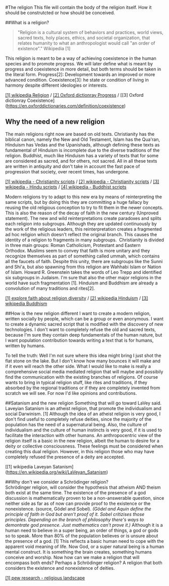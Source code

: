 #The religion
This file will contain the body of the religion itself. How it should be construtcted or how should be conceived.

##What is a religion?
> "Religion is a cultural system of behaviors and practices, world views, sacred texts, holy places, ethics, and societal organization, 
> that relates humanity to what an anthropologist would call "an order of existence"."
> Wikipedia [1] 

This religion is meant to be a way of achieving coexistence in the human species and to promote progress.
We will later define what is meant by progress and coexistence in more detail, but both terms should be taken in the literal form.
Progress[2]: Development towards an improved or more advanced condition.
Coexistence[3]: he state or condition of living in harmony despite different ideologies or interests. 

[[1] wikipedia Religion](https://en.wikipedia.org/wiki/Religion) / 
[[2] Oxford dictionray Progress](https://en.oxforddictionaries.com/definition/progress) / 
[[3] Oxford dictionray Coexistence]  (https://en.oxforddictionaries.com/definition/coexistence)

## Why the need of a new religion
The main religions right now are based on old texts. Christianity has the biblical canon, namely the New and Old Testament,
Islam has the Qua'ran, Hinduism has Vedas and the Upanishads, although defining these texts as fundamental of Hinduism is incomplete
due to the diverse traditions of the religion. Buddhist, much like Hinduism has a variety of texts that for some are considered as
sacred, and for others, not sacred. All in all these texts are written in antiquity and don't take in account the fast pace of
progression that society, over recent times, has undergone.

[[1] wikipedia - Christianity scripts](https://en.wikipedia.org/wiki/Christianity#Scriptures) /
[[2] wikipedia - Christianity scripts](https://en.wikipedia.org/wiki/Quran) / 
[[3] wikipedia - Hindu scripts](https://en.wikipedia.org/wiki/Hindu_texts) /
[[4] wikipedia - Buddhist scripts](https://en.wikipedia.org/wiki/Buddhism#Buddhist_texts)

Modern religions try to adapt to this new era by means of reinterpreting the same scripts,
but by doing this they are committing a huge fallacy by reusing the old religious conception to try to fit them in the newer concepts.
This is also the reason of the decay of faith in the new century (Unproved statement). The new and wild reinterpretations create paradoxes
and splits each religion into subgroups. Although they are updated continuously by the work of the religious leaders,
this reinterpretation creates a fragmented ad hoc religion which doesn't reflect the original branch.
This causes the identity of a religion to fragments in many subgroups.  Christianity is divided in three main groups:
Roman Catholicism, Protestant and Eastern Orthodox. Muslims seem to convey that faith is more unitary and they recognize
themselves as part of something called ummah, which contains all the faucets of faith. Despite this unity,
there are subgroups like the Sunni and Shi'a, but also spawning from this religion are Wahhabi Islam or Nation of Islam.
Howard R. Greenstein takes the words of  Leo Trepp and identified six subgroups in Judaism. I'm sure that also the other major religions in the world have such fragmentation [1]. Hinduism and Buddhism are already a convolution of many traditions and rites[2].

[[1] explore faith about religion diversity](http://www.explorefaith.com/neighbors/origin/sub_c.html) / 
[[2] wikipedia Hinduism](https://en.wikipedia.org/wiki/Hinduism) / 
[[3] wikipedia Buddhism](https://en.wikipedia.org/wiki/Buddhism)

##How is the new religion different
I want to create a modern religion, written socially by people, which can be a group or even anonymous.
I want to create a dynamic sacred script that is modified with the discovery of new technologies.
I don't want to completely refuse the old and sacred texts, because I'm sure they contain deep fundamentals of the human nature,
but I want population contribution towards writing a text that is for humans, written by humans.

To tell the truth: Well I'm not sure where this idea might bring
I just shot the flat stone on the lake.
But I don't know how many bounces it will make and if it even will reach the other side.
What I would like to make is really a comprehensive social media mediated religion that will maybe and possibily find the communication with the existing branches of religions.
Of course wants to bring in typical religion stuff, like rites and traditions, if they absorbed by the regional traditions or if they are completely invented from scratch we will see.
For now I'd like opinions and contributions.

##Satanism and the new religion
Something that will go toward LaVey said. Laveyian Satanism is an atheist religion, that promote the individualism
and social Darwinism. [1] Although the idea of an atheist religion is very good, I don't find useful to completely refuse deities,
since the majority of the population has the need of a supernatural being. Also, the culture of individualism and the culture of human
instincts is very good, if it is used to facilitate the interaction with other humans.
An anthropocentric view of the religion itself is a basic in the new religion,
albeit the human to desire for a deity or collective consciousness. These feelings must be considered when creating this dual religion.
However, in this religion those who may have completely refused the presence of a deity are accepted.

[[1] wikipedia Laveyan Satanism] (https://en.wikipedia.org/wiki/LaVeyan_Satanism)

##Why don't we consider a Schrödinger religion?  
Schrödinger religion, will consider the hypothesis that atheism AND theism both exist at the same time.
The existence of the presence of a god discussion is mathematically proven to be a non-answerable question,
since neither side as far as of now can provide proof to the existence or the nonexistence. (source, Gödel and Sobel).
*(Gödel and Aquin define the principle of faith in God but aren't proof of it. Sobel critizises those principles.*
*Depending on the branch of philosophy there's ways to demontrate god presence. Just mathematics can't prove it.)*
Although it is a human need to believe in a super being, an order of things, a god or gods so to speak.
More than 80% of the population believes or is unsure about the presence of a god. [1]
This reflects a basic human need to cope with the apparent void meaning of life. Now God, or a super natural being
is a human mental construct. It is something the brain creates, something humans conceive and worship.
Now how can we make a religion that will encompass both ends? Perhaps a Schrödinger religion?
A religion that both considers the existence and nonexistence of deities.

[[1] pew research - religious landscape](http://www.pewforum.org/2012/12/18/global-religious-landscape-exec/)

